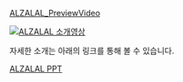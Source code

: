 [ALZALAL_PreviewVideo](https://www.youtube.com/watch?v=4oFgTRJQhr8)

[![ALZALAL 소개영상](https://img.youtube.com/vi/4oFgTRJQhr8/0.jpg)](https://www.youtube.com/watch?v=4oFgTRJQhr8)

자세한 소개는 아래의 링크를 통해 볼 수 있습니다.

[ALZALAL PPT](https://docs.google.com/presentation/d/1oIx0a1dQ6Lp8IRyzjHQ3kDIeamzaCeS4/edit?usp=sharing&ouid=108415128869879365252&rtpof=true&sd=true)
